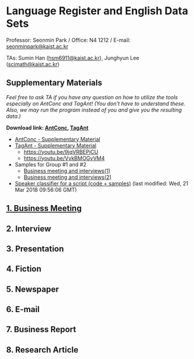 # Language Register and English Data Sets

Professor: Seonmin Park / Office: N4 1212 / E-mail: seonminpark@kaist.ac.kr

TAs: Sumin Han (hsm6911@kaist.ac.kr), Junghyun Lee (scimath@kaist.ac.kr)

## Supplementary Materials

*Feel free to ask TA if you have any question on how to utilize the tools especially on AntConc and TagAnt! (You don't have to understand these. Also, we may run the program instead of you and give you the resulting data.)*

**Download link: [AntConc](http://www.laurenceanthony.net/software/antconc/), [TagAnt](http://www.laurenceanthony.net/software/tagant/)**

- [AntConc - Supplementary Material](https://github.com/SuminHan/hss302-2018/blob/master/supplementary_material/AntConc_Supplementary.pdf)
- [TagAnt - Supplementary Material](https://github.com/SuminHan/hss302-2018/blob/master/supplementary_material/TagAnt_Supplementary.pdf)
  - https://youtu.be/9jqVRBEPjCU
  - https://youtu.be/VvkBMOGvVM4 
- Samples for Group #1 and #2
  - [Business meeting and interviews(1)](https://github.com/SuminHan/hss302-2018/raw/master/supplementary_material/Business%20meeting%20%2B%20interview%20samples%201.docx)
  - [Business meeting and interviews(2)](https://github.com/SuminHan/hss302-2018/raw/master/supplementary_material/Business%20meeting%20%2B%20interview%20samples%202.docx)
- [Speaker classifier for a script (code + samples)](https://github.com/SuminHan/hss302-2018/blob/master/speaker_classifier.zip?raw=true) (last modified: Wed, 21 Mar 2018 09:56:06 GMT)

## [1. Business Meeting](https://github.com/SuminHan/hss302-2018/tree/master/1.%20Business%20meeting)

## 2. Interview

## 3. Presentation

## 4. Fiction

## 5. Newspaper

## 6. E-mail

## 7. Business Report

## 8. Research Article

